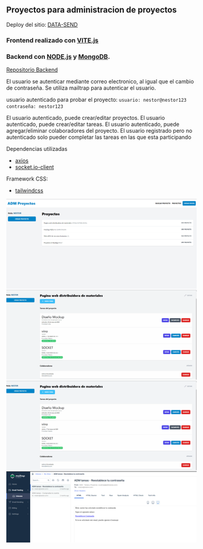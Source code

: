 ## Proyectos para administracion de proyectos

Deploy del sitio: [DATA-SEND](https://leafy-alfajores-9590cf.netlify.app)

### Frontend realizado con [VITE.js](https://nextjs.org/)

### Backend con [NODE.js](https://nodejs.org/en) y [MongoDB](https://www.mongodb.com/).

[Repositorio Backend](https://github.com/NestorDanielGomez/Backend-Mern-Adm-Proyectos)

El usuario se autenticar mediante correo electronico, al igual que el cambio de contraseña. Se utiliza mailtrap para autenticar el usuario.

usuario autenticado para probar el proyecto:
`usuario: nestor@nestor123 `
`contraseña: nestor123`

El usuario autenticado, puede crear/editar proyectos.
El usuario autenticado, puede crear/editar tareas.
El usuario autenticado, puede agregar/eliminar colaboradores del proyecto.
El usuario registrado pero no autenticado solo pueder completar las tareas en las que esta participando

Dependencias utilizadas

- [axios](https://www.npmjs.com/package/axios)
- [socket.io-client](https://www.npmjs.com/package/socket.io-client)

Framework CSS:

- [tailwindcss](https://tailwindcss.com/docs/installation)

<img src="./public/mostrarproyectos.gif"/>
<img src="./public/completo-elimino.gif"/>
<img src="./public/elimino-colaborador.gif"/>
<img src="./public/mailtrap.png"/>
